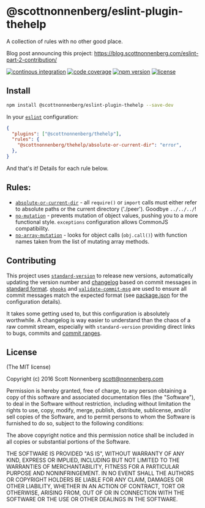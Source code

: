 # @scottnonnenberg/eslint-plugin-thehelp

A collection of rules with no other good place.

Blog post announcing this project: https://blog.scottnonnenberg.com/eslint-part-2-contribution/

[![continous integration](https://img.shields.io/circleci/project/scottnonnenberg/eslint-plugin-thehelp/master.svg?maxAge=3600)](https://circleci.com/gh/scottnonnenberg/eslint-plugin-thehelp/tree/master) [![code coverage](https://img.shields.io/codecov/c/github/scottnonnenberg/eslint-plugin-thehelp/master.svg?maxAge=3600)](https://codecov.io/gh/scottnonnenberg/eslint-plugin-thehelp/branch/master) [![npm version](https://img.shields.io/npm/v/@scottnonnenberg/eslint-plugin-thehelp.svg?maxAge=3600)](https://www.npmjs.com/package/@scottnonnenberg/eslint-plugin-thehelp) [![license](https://img.shields.io/github/license/scottnonnenberg/eslint-plugin-thehelp.svg?maxAge=2592000)](https://github.com/scottnonnenberg/eslint-plugin-thehelp#license)

## Install

```bash
npm install @scottnonnenberg/eslint-plugin-thehelp --save-dev
```

In your [`eslint`](http://eslint.org/) configuration:

```json
{
  "plugins": ["@scottnonnenberg/thehelp"],
  "rules": {
    "@scottnonnenberg/thehelp/absolute-or-current-dir": "error",
  },
}
```

And that's it! Details for each rule below.

## Rules:

- [`absolute-or-current-dir`](doc/absolute_or_current_dir.md) - all `require()` or `import` calls must either refer to absolute paths or the current directory ('./peer'). Goodbye `../../../`!
- [`no-mutation`](doc/no_mutation.md) - prevents mutation of object values, pushing you to a more functional style. `exceptions` configuration allows CommonJS compatibility.
- [`no-array-mutation`](doc/no_array_mutation.md) - looks for object calls (`obj.call()`) with function names taken from the list of mutating array methods.

## Contributing

This project uses [`standard-version`](https://github.com/conventional-changelog/standard-version) to release new versions, automatically updating the version number and [changelog](https://github.com/scottnonnenberg/eslint-plugin-thehelp/blob/master/CHANGELOG.md) based on commit messages in [standard format](https://github.com/bcoe/conventional-changelog-standard/blob/master/convention.md). [`ghooks`](https://github.com/gtramontina/ghooks) and [`validate-commit-msg`](https://github.com/kentcdodds/validate-commit-msg) are used to ensure all commit messages match the expected format (see [package.json](https://github.com/scottnonnenberg/eslint-plugin-thehelp/blob/master/package.json) for the configuration details).

It takes some getting used to, but this configuration is absolutely worthwhile. A changelog is way easier to understand than the chaos of a raw commit stream, especially with `standard-version` providing direct links to bugs, commits and [commit ranges](https://github.com/scottnonnenberg/eslint-plugin-thehelp/compare/v0.3.2...v0.4.0).

## License

(The MIT license)

Copyright (c) 2016 Scott Nonnenberg <scott@nonnenberg.com>

Permission is hereby granted, free of charge, to any person obtaining a copy of this software and
associated documentation files (the "Software"), to deal in the Software without restriction,
including without limitation the rights to use, copy, modify, merge, publish, distribute,
sublicense, and/or sell copies of the Software, and to permit persons to whom the Software is
furnished to do so, subject to the following conditions:

The above copyright notice and this permission notice shall be included in all copies or
substantial portions of the Software.

THE SOFTWARE IS PROVIDED "AS IS", WITHOUT WARRANTY OF ANY KIND, EXPRESS OR IMPLIED, INCLUDING BUT
NOT LIMITED TO THE WARRANTIES OF MERCHANTABILITY, FITNESS FOR A PARTICULAR PURPOSE AND
NONINFRINGEMENT. IN NO EVENT SHALL THE AUTHORS OR COPYRIGHT HOLDERS BE LIABLE FOR ANY CLAIM,
DAMAGES OR OTHER LIABILITY, WHETHER IN AN ACTION OF CONTRACT, TORT OR OTHERWISE, ARISING FROM, OUT
OF OR IN CONNECTION WITH THE SOFTWARE OR THE USE OR OTHER DEALINGS IN THE SOFTWARE.
